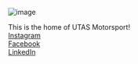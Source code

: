 ![image](https://github.com/user-attachments/assets/1d18688b-b55c-41c5-912b-cca3d11fd954)

This is the home of UTAS Motorsport!  
[Instagram](https://www.instagram.com/utasmotorsport/)  
[Facebook](https://www.facebook.com/UniversityofTasmaniaMotorsport/)  
[LinkedIn](https://www.linkedin.com/company/utasmotorsport/)
